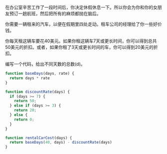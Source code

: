  在办公室辛苦工作了一段时间后，你决定休假休息一下。所以你会为你和你的女朋友预订一趟航班，然后把所有的麻烦都抛在脑后。

你需要一辆租来的汽车，以便在假期里四处走动。租车公司的经理给了你一些好价钱。

你每天租这辆车要花40美元。如果你租这辆车7天或更长时间，你可以得到总共50美元的折扣。或者，如果你租了3天或更长时间的车，你可以得到20美元的折扣。

编写一个代码，给出不同天数的总数(d)。

```js
function baseDays(days, rate) {
  return days * rate
}

function discountRate(days) {
  if (days >= 7) {
    return 50;
  } else if (days >= 3) {
    return 20;
  } else {
    return 0;
  }
}

function rentalCarCost(days) {
  return baseDays(40, days) - discountRate(days)
}
```